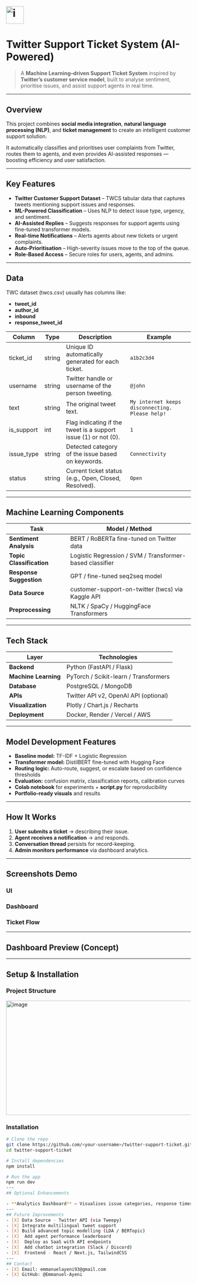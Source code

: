 # <img width="48" height="48" alt="image" src="https://github.com/user-attachments/assets/5a658a68-8cf0-4187-909a-8d1c2dbae9e9" />
 # Twitter Support Ticket System (AI-Powered)

> A **Machine Learning–driven Support Ticket System** inspired by **Twitter’s customer service model**, built to analyse sentiment, prioritise issues, and assist support agents in real time.

---

## Overview

This project combines **social media integration**, **natural language processing (NLP)**, and **ticket management** to create an intelligent customer support solution.  

It automatically classifies and prioritises user complaints from Twitter, routes them to agents, and even provides AI-assisted responses — boosting efficiency and user satisfaction.

---

## Key Features
-  **Twitter Customer Support Dataset** – TWCS tabular data that captures tweets mentioning support issues and responses.  
- **ML-Powered Classification** – Uses NLP to detect issue type, urgency, and sentiment.  
- **AI-Assisted Replies** – Suggests responses for support agents using fine-tuned transformer models.  
- **Real-time Notifications** – Alerts agents about new tickets or urgent complaints.  
-  **Auto-Prioritisation** – High-severity issues move to the top of the queue.  
-  **Role-Based Access** – Secure roles for users, agents, and admins.

---
## Data 
TWC dataset (twcs.csv) usually has columns like:
- **tweet_id**
- **author_id**
- **inbound**
- **response_tweet_id**

| Column      | Type    | Description                                         | Example |
|--------------|---------|-----------------------------------------------------|----------|
| ticket_id    | string  | Unique ID automatically generated for each ticket.  | `a1b2c3d4` |
| username     | string  | Twitter handle or username of the person tweeting. | `@john` |
| text         | string  | The original tweet text.                           | `My internet keeps disconnecting. Please help!` |
| is_support   | int     | Flag indicating if the tweet is a support issue (1) or not (0). | `1` |
| issue_type   | string  | Detected category of the issue based on keywords.  | `Connectivity` |
| status       | string  | Current ticket status (e.g., Open, Closed, Resolved). | `Open` |
---
##  Machine Learning Components
| Task | Model / Method |
|------|----------------|
| **Sentiment Analysis** | BERT / RoBERTa fine-tuned on Twitter data |
| **Topic Classification** | Logistic Regression / SVM / Transformer-based classifier |
| **Response Suggestion** | GPT / fine-tuned seq2seq model |
| **Data Source** | customer-support-on-twitter (twcs) via Kaggle API |
| **Preprocessing** | NLTK / SpaCy / HuggingFace Transformers |

---
## Tech Stack
| Layer | Technologies |
|-------|---------------|
| **Backend** | Python (FastAPI / Flask) |
| **Machine Learning** | PyTorch / Scikit-learn / Transformers |
| **Database** | PostgreSQL / MongoDB |
| **APIs** | Twitter API v2, OpenAI API (optional) |
| **Visualization** | Plotly / Chart.js / Recharts |
| **Deployment** | Docker, Render / Vercel / AWS |

---
## Model Development Features
- **Baseline model:** TF-IDF + Logistic Regression  
- **Transformer model:** DistilBERT fine-tuned with Hugging Face  
- **Routing logic:** Auto-route, suggest, or escalate based on confidence thresholds  
- **Evaluation:** confusion matrix, classification reports, calibration curves  
- **Colab notebook** for experiments + **script.py** for reproducibility  
- **Portfolio-ready visuals** and results 
---
## How It Works

1. **User submits a ticket** → describing their issue.  
2. **Agent receives a notification** → and responds.  
3. **Conversation thread** persists for record-keeping.  
4. **Admin monitors performance** via dashboard analytics.
---
## Screenshots Demo
### UI
### Dashboard
### Ticket Flow
---

## Dashboard Preview (Concept)
---
## Setup & Installation
### Project Structure
<img width="629" height="312" alt="image" src="https://github.com/user-attachments/assets/33ebbe13-d289-4d6f-b42d-bdb419441099" />

### Installation
```bash
# Clone the repo
git clone https://github.com/<your-username>/twitter-support-ticket.git
cd twitter-support-ticket

# Install dependencies
npm install

# Run the app
npm run dev
---
## Optional Enhancements

- **Analytics Dashboard** – Visualises issue categories, response times, and sentiment trends.
---
## Future Improvements
- [X] Data Source - Twitter API (via Tweepy)
- [X] Integrate multilingual tweet support 
- [X] Build advanced topic modelling (LDA / BERTopic)
- [X]  Add agent performance leaderboard
- [X]  Deploy as SaaS with API endpoints
- [X]  Add chatbot integration (Slack / Discord)
- [X]  Frontend - React / Next.js, TailwindCSS 
---
## Contact
- [X] Email: emmanuelayeni93@gmail.com
- [X] GitHub: @Emmanuel-Ayeni
      



